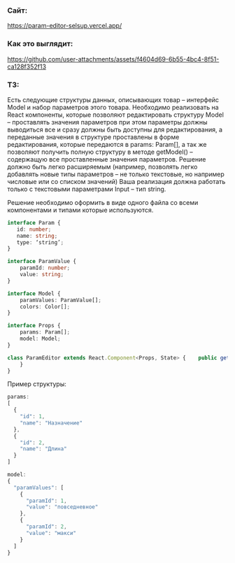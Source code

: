 ### Сайт:
https://param-editor-selsup.vercel.app/

### Как это выглядит:
https://github.com/user-attachments/assets/f4604d69-6b55-4bc4-8f51-ca128f352f13

### ТЗ:
Есть следующие структуры данных, описывающих товар – интерфейс Model и набор параметров этого товара. Необходимо реализовать на React компоненты, которые позволяют редактировать структуру Model – проставлять значения параметров при этом параметры должны выводиться все и сразу должны быть доступны для редактирования, а переданные значения в структуре проставлены в форме редактирования, которые передаются в params: Param[], а так же позволяют получить полную структуру в методе getModel() – содержащую все проставленные значения параметров. Решение должно быть легко расширяемым (например, позволять легко добавлять новые типы параметров – не только текстовые, но например числовые или со списком значений) Ваша реализация должна работать только с текстовыми параметрами Input – тип string.

Решение необходимо оформить в виде одного файла со всеми компонентами и типами которые используются.
``` ts
interface Param {
   id: number;
   name: string;
   type: ‘string’;
}

interface ParamValue {
    paramId: number;
    value: string;
}

interface Model {
    paramValues: ParamValue[];
    colors: Color[];
}

interface Props {
    params: Param[];
    model: Model;
}

class ParamEditor extends React.Component<Props, State> {    public getModel(): Model {
    }
}
```

Пример структуры:

``` js
params:
[
  {
    "id": 1,
    "name": "Назначение"
  },
  {
    "id": 2,
    "name": "Длина"
  }
]

model:
{
  "paramValues": [
    {
      "paramId": 1,
      "value": "повседневное"
    },
    {
      "paramId": 2,
      "value": "макси"
    }
  ]
}
```
